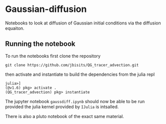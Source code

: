 # Gaussian-diffusion
Notebooks to look at diffusion of Gaussian initial conditions via the diffusion equaiton.

## Running the notebook
To run the notebooks first clone the repository 

```
git clone https://github.com/jbisits/QG_tracer_advection.git
```

then activate and instantiate to build the dependencies from the julia repl

```
julia>]
(@v1.6) pkg> activate .
(QG_tracer_advection) pkg> instantiate
```
The jupyter notebook `gaussdiff.ipynb` should now be able to be run provided the julia kernel provided by `IJulia` is intsalled.

There is also a pluto notebook of the exact same material.